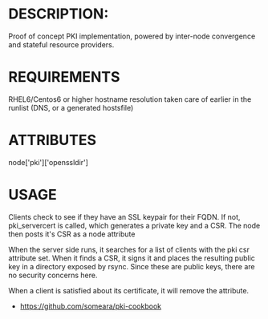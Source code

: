 DESCRIPTION:
============
Proof of concept PKI implementation, powered by inter-node convergence and stateful resource providers.

REQUIREMENTS
============
RHEL6/Centos6 or higher
hostname resolution taken care of earlier in the runlist (DNS, or a
generated hostsfile)

ATTRIBUTES
============
node['pki']['openssldir']

USAGE
============

Clients check to see if they have an SSL keypair  for their FQDN.
If not, pki_servercert is called, which generates a private key and a CSR.
The node then posts it's CSR as a node attribute

When the server side runs, it searches for a list of clients with the pki csr attribute
set. When it finds a CSR, it signs it and places the resulting public key in a directory exposed by rsync. 
Since these are public keys, there are no security concerns here.

When a client is satisfied about its certificate, it will remove the attribute.

* https://github.com/someara/pki-cookbook
